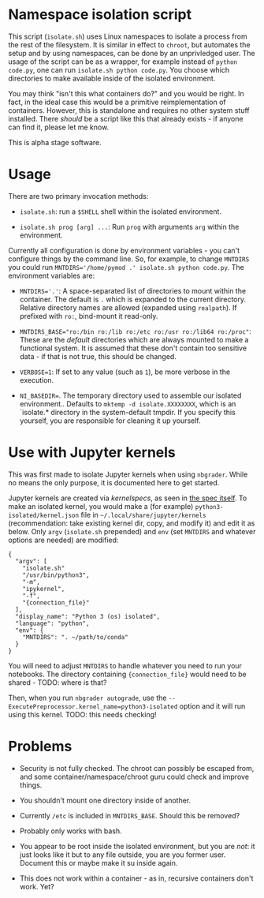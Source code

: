 Namespace isolation script
==========================

This script (`isolate.sh`) uses Linux namespaces to isolate a process
from the rest of the filesystem.  It is similar in effect to `chroot`,
but automates the setup and by using namespaces, can be done by an
unprivledged user.  The usage of the script can be as a wrapper, for
example instead of `python code.py`, one can run `isolate.sh python
code.py`.  You choose which directories to make available inside of
the isolated environment.

You may think "isn't this what containers do?" and you would be right.
In fact, in the ideal case this would be a primitive reimplementation
of containers.  However, this is standalone and requires no other
system stuff installed.  There *should* be a script like this that
already exists - if anyone can find it, please let me know.

This is alpha stage software.

Usage
=====

There are two primary invocation methods:

- `isolate.sh`: run a `$SHELL` shell within the isolated environment.

- `isolate.sh prog [arg] ...`: Run `prog` with arguments `arg` within
  the environment.


Currently all configuration is done by environment variables - you
can't configure things by the command line.  So, for example, to
change `MNTDIRS` you could run `MNTDIRS='/home/pymod .' isolate.sh
python code.py`.  The environment variables are:

- `MNTDIRS='.'`: A space-separated list of directories to mount within
  the container.  The default is `.` which is expanded to the current
  directory.  Relative directory names are allowed (expanded using
  `realpath`).  If prefixed with `ro:`, bind-mount it read-only.

- `MNTDIRS_BASE="ro:/bin ro:/lib ro:/etc ro:/usr ro:/lib64 ro:/proc"`:
  These are the *default* directories which are always mounted to make
  a functional system.  It is assumed that these don't contain too
  sensitive data - if that is not true, this should be changed.

- `VERBOSE=1`: If set to any value (such as `1`), be more verbose in the
execution.

- `NI_BASEDIR=`.  The temporary directory used to assemble our
  isolated environment..  Defaults to `mktemp -d isolate.XXXXXXXX`,
  which is an `isolate.* directory in the system-default tmpdir.  If
  you specify this yourself, you are responsible for cleaning it up
  yourself.


Use with Jupyter kernels
========================

This was first made to isolate Jupyter kernels when using `nbgrader`.
While no means the only purpose, it is documented here to get started.

Jupyter kernels are created via *kernelspecs*, as seen in
[the spec itself](https://jupyter-client.readthedocs.io/en/stable/kernels.html#kernel-specs).
To make an isolated kernel, you would make a (for example)
`python3-isolated/kernel.json` file in
`~/.local/share/jupyter/kernels` (recommendation: take existing kernel
dir, copy, and modify it) and edit it as below.  Only `argv`
(`isolate.sh` prepended) and `env` (set `MNTDIRS` and whatever options
are needed) are modified:

```
{
  "argv": [
    "isolate.sh"
    "/usr/bin/python3",
    "-m",
    "ipykernel",
    "-f",
    "{connection_file}"
  ],
  "display_name": "Python 3 (os) isolated",
  "language": "python",
  "env": {
    "MNTDIRS": ". ~/path/to/conda"
  }
}
```

You will need to adjust `MNTDIRS` to handle whatever you need to run
your notebooks.  The directory containing `{connection_file}` would
need to be shared - TODO: where is that?

Then, when you run `nbgrader autograde`, use the
`--ExecutePreprocessor.kernel_name=python3-isolated` option and it
will run using this kernel.  TODO: this needs checking!


Problems
========

- Security is not fully checked.  The chroot can possibly be escaped
  from, and some container/namespace/chroot guru could check and
  improve things.

- You shouldn't mount one directory inside of another.

- Currently `/etc` is included in `MNTDIRS_BASE`.  Should this be
  removed?

- Probably only works with bash.

- You appear to be root inside the isolated environment, but you are
  *not*: it just looks like it but to any file outside, you are you
  former user.  Document this or maybe make it su inside again.

- This does not work within a container - as in, recursive containers
  don't work.  Yet?
